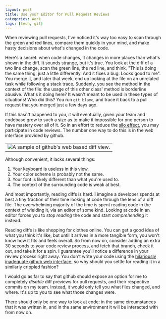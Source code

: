 ```yaml
---
layout: post
title: Use your Editor for Pull Request Reviews
categories: Work
tags: [tech, git]
---
```


When reviewing pull requests, I've noticed it's way too easy to scan through the green and red lines, compare them quickly in your mind, and make hasty decisions about what's changed in the code.

Here's a secret: when code changes, it changes in more places than what's shown in the diff. It sounds strange, but it's true. You look at the diff of a two line change, scan the green line, the red line, and think, "This is doing the same thing, just a little differently. And it fixes a bug. Looks good to me". You merge it, and later that week, end up looking at the file on an unrelated task while following a stack trace. Suddenly, you see the method in the context of the file: the usage of this other class' method is borderline abusive. What's it doing here? It wasn't meant to be used in these types of situations! Who did this? You run `git blame`, and trace it back to a pull request that you merged just a few days ago.

If this hasn't happened to you, it will eventually, given your team and codebase grow to such a size as to make it impossible for one person to have mastery over all of it. So in an effort to reduce the [silo effect](https://en.wikipedia.org/wiki/Information_silo), you may participate in code reviews. The number one way to do this is in the web interface provided by github.

<table>
 <tr>
  <td align="center">
   <img src="https://i.imgur.com/sDbQ01N.png" alt="A sample of github's web based diff view."></img>
  </td>
 </tr>
</table>

Although convenient, it lacks several things:

 1. Your keyboard is useless in this view.
 0. Your color scheme is probably not the same.
 0. Your font is likely different than what you're used to.
 0. The context of the surrounding code is weak at best.

And most importantly, reading diffs is hard. I imagine a developer spends at best a tiny fraction of their time looking at code through the lens of a diff file. The overwhelming majority of the time is spent reading code in the context of wielding it, via an editor of some kind. Looking at code in an editor forces you to stop *reading* the code and start *comprehending* it instead.

Reading diffs is like shopping for clothes online. You can get a good idea of what you think it's like, but until it arrives in a more tangible form, you won't know how it fits and feels overall. So from now on, consider adding an extra 30 seconds to your code review process, and fetch that branch, check it out, and take it for a spin. I guarantee you'll notice a difference in your review process right away. You don't write your code using the [hilariously inadequate github web interface](https://i.imgur.com/GbYxTRE.png), so why should you settle for reading it in a similarly crippled fashion?

I would go as far to say that github should expose an option for me to completely *disable* diff previews for pull requests, and their respective commits on my team. Instead, it would only tell you what files changed, and where. It's up to you to see what those changes were.

There should only be one way to look at code: in the same circumstances that it was written in, and in the same environment it will be interacted with from now on.
